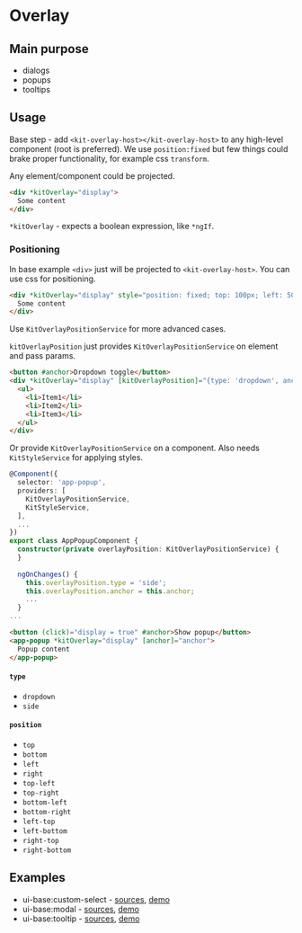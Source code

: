 # Overlay

## Main purpose
 
* dialogs
* popups
* tooltips


## Usage

Base step - add `<kit-overlay-host></kit-overlay-host>` to any high-level component (root is preferred). We use `position:fixed` but few things could brake proper functionality, for example css `transform`.

Any element/component could be projected.

```html
<div *kitOverlay="display">
  Some content
</div>
```

`*kitOverlay` - expects a boolean expression, like `*ngIf`.

### Positioning

In base example `<div>` just will be projected to `<kit-overlay-host>`. You can use css for positioning.

```html
<div *kitOverlay="display" style="position: fixed; top: 100px; left: 50%; transform: translateX(-50%)">
  Some content
</div>
```

Use `KitOverlayPositionService` for more advanced cases.

`kitOverlayPosition` just provides `KitOverlayPositionService` on element and pass params.

```html
<button #anchor>Dropdown toggle</button>
<div *kitOverlay="display" [kitOverlayPosition]="{type: 'dropdown', anchor: anchor}">
  <ul>
    <li>Item1</li>
    <li>Item2</li>
    <li>Item3</li>
  </ul>
</div>
```

Or provide `KitOverlayPositionService` on a component. Also needs `KitStyleService` for applying styles.

```ts
@Component({
  selector: 'app-popup',
  providers: [
    KitOverlayPositionService, 
    KitStyleService,
  ],
  ...
})
export class AppPopupComponent {
  constructor(private overlayPosition: KitOverlayPositionService) {
  }
  
  ngOnChanges() {
    this.overlayPosition.type = 'side';
    this.overlayPosition.anchor = this.anchor;
    ...
  }
...
```

```html
<button (click)="display = true" #anchor>Show popup</button>
<app-popup *kitOverlay="display" [anchor]="anchor">
  Popup content
</app-popup>
``` 

#### `type`

* `dropdown`
* `side`

#### `position`

* `top`
* `bottom`
* `left`
* `right`
* `top-left`
* `top-right`
* `bottom-left`
* `bottom-right`
* `left-top`
* `left-bottom`
* `right-top`
* `right-bottom`


## Examples

* ui-base:custom-select - [sources](https://github.com/ngx-kit/ui-base/tree/master/src/lib/ui-custom-select), [demo](http://ngx-kit.com/ui-base/module/ui-custom-select) 
* ui-base:modal - [sources](https://github.com/ngx-kit/ui-base/tree/master/src/lib/ui-modal), [demo](http://ngx-kit.com/ui-base/module/ui-modal) 
* ui-base:tooltip - [sources](https://github.com/ngx-kit/ui-base/tree/master/src/lib/ui-tooltip), [demo](http://ngx-kit.com/ui-base/module/ui-tooltip) 
